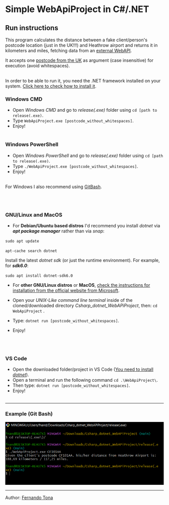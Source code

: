 # **Simple WebApiProject in C#/.NET**
## Run instructions

This program calculates the distance between a fake client/person's postcode location (just in the UK!!!) and Heathrow airport and returns it in kilometers and miles, fetching data from an [external WebAPI](https://api.postcodes.io/).

It accepts one [postcode from the UK](https://ukpostcode.org/) as argument (case insensitive) for execution (avoid whitespaces).
<br></br>

In order to be able to run it, you need the .NET framework installed on your system. [Click here to check how to install it](https://docs.microsoft.com/en-us/dotnet/core/install).

### **Windows CMD**

- Open *Windows CMD* and go to *release(.exe)* folder using `cd [path to release(.exe)`.
- Type `WebApiProject.exe [postcode_without_whitespaces]`.
- Enjoy!
<br></br>

### **Windows PowerShell**

- Open *Windows PowerShell* and go to *release(.exe)* folder using `cd [path to release(.exe)`.
- Type `./WebApiProject.exe [postcode_without_whitespaces]`.
- Enjoy!
<br></br>

For Windows I also recommend using [GitBash](https://git-scm.com/downloads).

<br></br>

### **GNU/Linux and MacOS**

- For **Debian/Ubuntu based distros** I'd recommend you install *dotnet* via ***apt package manager*** rather than via *snap*:

`sudo apt update`

`apt-cache search dotnet`

Install the latest *dotnet sdk* (or just the runtime environment). For example, for ***sdk6.0***:

`sudo apt install dotnet-sdk6.0`

- For **other GNU/Linux distros** or **MacOS**, [check the instructions for installation from the official website from Microsoft](https://docs.microsoft.com/en-us/dotnet/core/install).

- Open your *UNIX-Like command line terminal* inside of the cloned/downloaded directory *Csharp_dotnet_WebAPiProject*, then: `cd WebApiProject` .
- Type: `dotnet run [postcode_without_whitespaces]`.
- Enjoy!

<br></br>

### **VS Code**

- Open the downloaded folder/project in VS Code ([You need to install *dotnet*](https://docs.microsoft.com/en-us/dotnet/core/install/)).
- Open a terminal and run the following command `cd .\WebApiProject\`.
- Then type: `dotnet run [postcode_without_whitespaces]`.
- Enjoy!
<br></br>
___

### **Example** (Git Bash)

<img src="resources\Windows_GitBash_example.png" alt="GitBash Example">



___
Author: [Fernando Tona](https://www.linkedin.com/in/fernandotona/)
